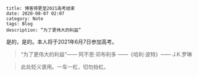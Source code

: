 ```
title: 博客停更至2021高考结束
date: 2020-08-07 02:07
category: Note
tags: Blog
description: “为了更伟大的利益”
```

是的，是的。本人将于2021年6月7日参加高考。

> “为了更伟大的利益”—— 阿不思·邓布利多 ——《哈利·波特》—— J.K.罗琳

> 此处贬义褒用。一车一杠，切勿抬杠。
